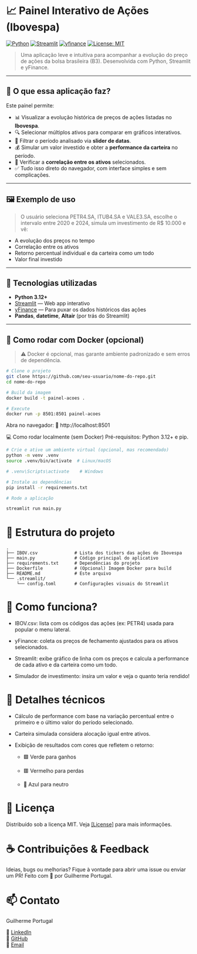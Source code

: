 # 📈 Painel Interativo de Ações (Ibovespa)

[![Python](https://img.shields.io/badge/python-3.12+-blue.svg)](https://www.python.org/)
[![Streamlit](https://img.shields.io/badge/built%20with-Streamlit-ff4b4b.svg)](https://streamlit.io)
[![yfinance](https://img.shields.io/badge/data%20via-yfinance-yellow)](https://pypi.org/project/yfinance/)
[![License: MIT](https://img.shields.io/badge/license-MIT-green.svg)](LICENSE)

> Uma aplicação leve e intuitiva para acompanhar a evolução do preço de ações da bolsa brasileira (B3). Desenvolvida com Python, Streamlit e yFinance.

---

## 🚀 O que essa aplicação faz?

Este painel permite:

- 📊 Visualizar a evolução histórica de preços de ações listadas no **Ibovespa**.
- 🔍 Selecionar múltiplos ativos para comparar em gráficos interativos.
- 📅 Filtrar o período analisado via **slider de datas**.
- 💰 Simular um valor investido e obter a **performance da carteira** no período.
- 🧮 Verificar a **correlação entre os ativos** selecionados.
- ✅ Tudo isso direto do navegador, com interface simples e sem complicações.

---

## 🖼️ Exemplo de uso

> O usuário seleciona PETR4.SA, ITUB4.SA e VALE3.SA, escolhe o intervalo entre 2020 e 2024, simula um investimento de R$ 10.000 e vê:

- A evolução dos preços no tempo
- Correlação entre os ativos
- Retorno percentual individual e da carteira como um todo
- Valor final investido

---

## 🧰 Tecnologias utilizadas

- **Python 3.12+**
- [Streamlit](https://streamlit.io/) — Web app interativo
- [yFinance](https://pypi.org/project/yfinance/) — Para puxar os dados históricos das ações
- **Pandas**, **datetime**, **Altair** (por trás do Streamlit)

---

## 🐳 Como rodar com Docker (opcional)

> ⚠️ Docker é opcional, mas garante ambiente padronizado e sem erros de dependência.

```bash
# Clone o projeto
git clone https://github.com/seu-usuario/nome-do-repo.git
cd nome-do-repo

# Build da imagem
docker build -t painel-acoes .

# Execute
docker run -p 8501:8501 painel-acoes
```

Abra no navegador:
🔗 http://localhost:8501

💻 Como rodar localmente (sem Docker)
Pré-requisitos: Python 3.12+ e pip.

```bash
# Crie e ative um ambiente virtual (opcional, mas recomendado)
python -m venv .venv
source .venv/bin/activate  # Linux/macOS

# .venv\Scripts\activate    # Windows

# Instale as dependências
pip install -r requirements.txt

# Rode a aplicação

streamlit run main.py
```
# 📁 Estrutura do projeto
```arduino
.
├── IBOV.csv              # Lista dos tickers das ações do Ibovespa
├── main.py               # Código principal do aplicativo
├── requirements.txt      # Dependências do projeto
├── Dockerfile            # (Opcional) Imagem Docker para build
├── README.md             # Este arquivo
└── .streamlit/
    └── config.toml       # Configurações visuais do Streamlit
```
# 📝 Como funciona?
- IBOV.csv: lista com os códigos das ações (ex: PETR4) usada para popular o menu lateral.

- yFinance: coleta os preços de fechamento ajustados para os ativos selecionados.

- Streamlit: exibe gráfico de linha com os preços e calcula a performance de cada ativo e da carteira como um todo.

- Simulador de investimento: insira um valor e veja o quanto teria rendido!

# 🧠 Detalhes técnicos
- Cálculo de performance com base na variação percentual entre o primeiro e o último valor do período selecionado.

- Carteira simulada considera alocação igual entre ativos.

- Exibição de resultados com cores que refletem o retorno:

    - 🟩 Verde para ganhos

    - 🟥 Vermelho para perdas

    - 🔵 Azul para neutro

# 📜 Licença
Distribuído sob a licença MIT. Veja [[License]](LICENSE)
 para mais informações.

# ☕ Contribuições & Feedback
Ideias, bugs ou melhorias?
Fique à vontade para abrir uma issue ou enviar um PR!
Feito com 💙 por Guilherme Portugal.

# 📫 Contato 
Guilherme Portugal

🔗 [LinkedIn](https://www.linkedin.com/in/guilhptg) \
🐙 [GitHub](https://github.com/guilhptg) \
📧 [Email](guilherme.portugal.busi@gmail.com)

